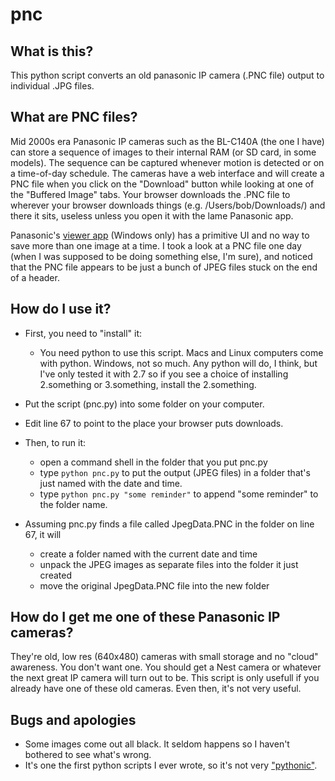 # pnc
## What is this?
This python script converts an old panasonic IP camera (.PNC file) output to individual .JPG files.
## What are PNC files?
Mid 2000s era Panasonic IP cameras such as the BL-C140A (the one I have) can store a sequence of images to their internal RAM (or SD card, in some models). The sequence can be captured whenever motion is detected or on a time-of-day schedule. The cameras have a web interface and will create a PNC file when you click on the "Download" button while looking at one of the "Buffered Image" tabs. Your browser downloads the .PNC file to wherever your browser downloads things (e.g. /Users/bob/Downloads/) and there it sits, useless unless you open it with the lame Panasonic app.  

Panasonic's [viewer app](http://panasonic.net/pcc/cgi-bin/products/netwkcam/download_other/tbookmarka_m.cgi?mm=2010050617102616) (Windows only) has a primitive UI and no way to save more than one image at a time. I took a look at a PNC file one day (when I was supposed to be doing something else, I'm sure), and noticed that the PNC file appears to be just a bunch of JPEG files stuck on the end of a header.  
## How do I use it?
 * First, you need to "install" it:
   * You need python to use this script. Macs and Linux computers come with python. Windows, not so much. Any python will do, I think, but I've only tested it with 2.7 so if you see a choice of installing 2.something or 3.something, install the 2.something.
  * Put the script (pnc.py) into some folder on your computer. 
  * Edit line 67 to point to the place your browser puts downloads.

 * Then, to run it:
   * open a command shell in the folder that you put pnc.py
   * type `python pnc.py` to put the output (JPEG files) in a folder that's just named with the date and time.
   * type `python pnc.py "some reminder"` to append "some reminder" to the folder name.
  
 * Assuming pnc.py finds a file called JpegData.PNC in the folder on line 67, it will 
   * create a folder named with the current date and time
   * unpack the JPEG images as separate files into the folder it just created
   * move the original JpegData.PNC file into the new folder
  
## How do I get me one of these Panasonic IP cameras?
They're old, low res (640x480) cameras with small storage and no "cloud" awareness. You don't want one. You should get a Nest camera or whatever the next great IP camera will turn out to be. This script is only usefull if you already have one of these old cameras. Even then, it's not very useful.

## Bugs and apologies
 * Some images come out all black. It seldom happens so I haven't bothered to see what's wrong. 
 * It's one the first python scripts I ever wrote, so it's not very ["pythonic"](https://www.python.org/dev/peps/pep-0008/). 
